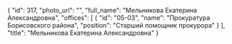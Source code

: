 {
    "id": 317,
    "photo_url": "",
    "full_name": "Мельникова Екатерина Александровна",
    "offices": [
        {
            "id": "05-03",
            "name": "Прокуратура Борисовского района",
            "position": "Старший помощник прокурора"
        }
    ],
    "title": "Мельникова Екатерина Александровна"
}